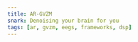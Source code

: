 ```yaml
---
title: AR-GVZM
snark: Denoising your brain for you
tags: [ar, gvzm, eegs, frameworks, dsp]
---
```


<!--more-->
